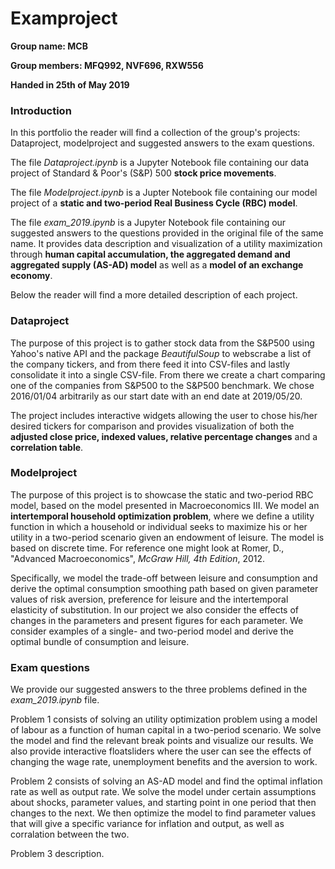 # Examproject
**Group name: MCB** 

**Group members: MFQ992, NVF696, RXW556**

**Handed in 25th of May 2019** 

### Introduction 
In this portfolio the reader will find a collection of the group's projects: Dataproject, modelproject and suggested answers to the exam questions.

The file *Dataproject.ipynb* is a Jupyter Notebook file containing our data project of Standard & Poor's (S&P) 500 **stock price movements**.

The file *Modelproject.ipynb* is a Jupter Notebook file containing our model project of a **static and two-period Real Business Cycle (RBC) model**.

The file *exam_2019.ipynb* is a Jupyter Notebook file containing our suggested answers to the questions provided in the original file of the same name. It provides data description and visualization of a utility maximization through **human capital accumulation, the aggregated demand and aggregated supply (AS-AD) model** as well as a **model of an exchange economy**. 

Below the reader will find a more detailed description of each project.

### Dataproject

The purpose of this project is to gather stock data from the S&P500 using Yahoo's native API and the package *BeautifulSoup* to webscrabe a list of the company tickers, and from there feed it into CSV-files and lastly consolidate it into a single CSV-file. From there we create a chart comparing one of the companies from S&P500 to the S&P500 benchmark. We chose 2016/01/04 arbitrarily as our start date with an end date at 2019/05/20.

The project includes interactive widgets allowing the user to chose his/her desired tickers for comparison and provides visualization of both the **adjusted close price, indexed values, relative percentage changes** and a **correlation table**. 

###  Modelproject

The purpose of this project is to showcase the static and two-period RBC model, based on the model presented in Macroeconomics III. 
We model an **intertemporal household optimization problem**, where we define a utility function in which a household or individual seeks to maximize his or her utility in a two-period scenario given an endowment of leisure. The model is based on discrete time. For reference one might look at Romer, D., "Advanced Macroeconomics", *McGraw Hill, 4th Edition*, 2012.

Specifically, we model the trade-off between leisure and consumption and derive the optimal consumption smoothing path based on given parameter values of risk aversion, preference for leisure and the intertemporal elasticity of substitution. In our project we also consider the effects of changes in the parameters and present figures for each parameter. We consider examples of a single- and two-period model and derive the optimal bundle of consumption and leisure.

### Exam questions
We provide our suggested answers to the three problems defined in the *exam_2019.ipynb* file. 

Problem 1 consists of solving an utility optimization problem using a model of labour as a function of human capital in a two-period scenario. We solve the model and find the relevant break points and visualize our results. We also provide interactive floatsliders where the user can see the effects of changing the wage rate, unemployment benefits and the aversion to work.

Problem 2 consists of solving an AS-AD model and find the optimal inflation rate as well as output rate. We solve the model under certain assumptions about shocks, parameter values, and starting point in one period that then changes to the next. We then optimize the model to find parameter values that will give a specific variance for inflation and output, as well as corralation between the two. 


Problem 3 description. 
